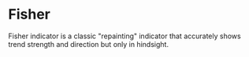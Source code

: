 # Fisher
Fisher indicator is a classic "repainting" indicator that accurately shows trend strength and direction but only in hindsight.
